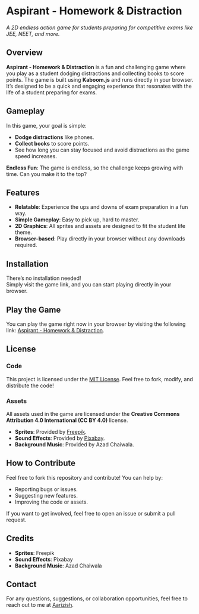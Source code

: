 # Aspirant - Homework & Distraction

*A 2D endless action game for students preparing for competitive exams like JEE, NEET, and more.*

## Overview

**Aspirant - Homework & Distraction** is a fun and challenging game where you play as a student dodging distractions and collecting books to score points. The game is built using **Kaboom.js** and runs directly in your browser. It’s designed to be a quick and engaging experience that resonates with the life of a student preparing for exams.

## Gameplay

In this game, your goal is simple:  
- **Dodge distractions** like phones.
- **Collect books** to score points.
- See how long you can stay focused and avoid distractions as the game speed increases.

**Endless Fun**: The game is endless, so the challenge keeps growing with time. Can you make it to the top?

## Features

- **Relatable**: Experience the ups and downs of exam preparation in a fun way.
- **Simple Gameplay**: Easy to pick up, hard to master.
- **2D Graphics**: All sprites and assets are designed to fit the student life theme.
- **Browser-based**: Play directly in your browser without any downloads required.

## Installation

There’s no installation needed!  
Simply visit the game link, and you can start playing directly in your browser.

## Play the Game

You can play the game right now in your browser by visiting the following link: [Aspirant - Homework & Distraction](https://aarizish.itch.io/aspirant).

## License

### Code
This project is licensed under the [MIT License](LICENSE). Feel free to fork, modify, and distribute the code!

### Assets
All assets used in the game are licensed under the **Creative Commons Attribution 4.0 International (CC BY 4.0)** license.  
- **Sprites**: Provided by [Freepik](https://www.freepik.com).
- **Sound Effects**: Provided by [Pixabay](https://pixabay.com).
- **Background Music**: Provided by Azad Chaiwala.

## How to Contribute

Feel free to fork this repository and contribute! You can help by:
- Reporting bugs or issues.
- Suggesting new features.
- Improving the code or assets.

If you want to get involved, feel free to open an issue or submit a pull request.

## Credits

- **Sprites**: Freepik
- **Sound Effects**: Pixabay
- **Background Music**: Azad Chaiwala

## Contact

For any questions, suggestions, or collaboration opportunities, feel free to reach out to me at [Aarizish](https://www.aarizish.in/p/get-in-touch.html).
